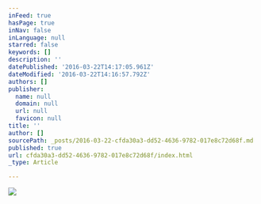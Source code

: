 ```yaml
---
inFeed: true
hasPage: true
inNav: false
inLanguage: null
starred: false
keywords: []
description: ''
datePublished: '2016-03-22T14:17:05.961Z'
dateModified: '2016-03-22T14:16:57.792Z'
authors: []
publisher:
  name: null
  domain: null
  url: null
  favicon: null
title: ''
author: []
sourcePath: _posts/2016-03-22-cfda30a3-dd52-4636-9782-017e8c72d68f.md
published: true
url: cfda30a3-dd52-4636-9782-017e8c72d68f/index.html
_type: Article

---
```

![](https://the-grid-user-content.s3-us-west-2.amazonaws.com/17881f5f-7ff8-4aae-b639-137fa42b8a12.jpg)